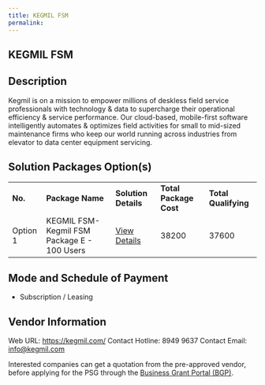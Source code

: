 ```yaml
---
title: KEGMIL FSM
permalink: 
---
```


## KEGMIL FSM

## Description

Kegmil is on a mission to empower millions of deskless field service professionals with technology & data to supercharge their operational efficiency & service performance. Our cloud-based, mobile-first software intelligently automates & optimizes field activities for small to mid-sized maintenance firms who keep our world running across industries from elevator to data center equipment servicing.

## Solution Packages Option(s)

<table>
<tr>
<td><b>No.</b></td>
<td><b>Package Name</b></td>
<td><b>Solution Details</b></td>
<td><b>Total Package Cost</b></td>
<td><b>Total Qualifying</b></td>
</tr>
<tr>
<td>Option 1</td>
<td>KEGMIL FSM-Kegmil FSM Package E - 100 Users</td>
<td><a href='https://www.gobusiness.gov.sg/images/psg/FTV_Labs_20200793_Desensitised_Annex_3_Part_5.pdf'>View Details</a></td>
<td>38200</td>
<td>37600</td>
</tr>
</table>

## Mode and Schedule of Payment

 - Subscription / Leasing

## Vendor Information

 Web URL: https://kegmil.com/ 
Contact Hotline: 8949 9637
Contact Email: info@kegmil.com 


Interested companies can get a quotation from the pre-approved vendor, before applying for the PSG through the <a href='https://www.businessgrants.gov.sg/'>Business Grant Portal (BGP)</a>.
